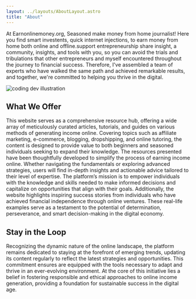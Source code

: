 ```yaml
---
layout: ../layouts/AboutLayout.astro
title: "About"
---
```


At Earnonlinemoney.org, Seasoned make money from home journalist! Here you find smart investents, quick internet injections, to earn money from home both online and offline.support entrepreneurship share insight, a community, insights, and tools with you, so you can avoid the trials and tribulations that other entrepreneurs and myself encountered throughout the journey to financial success. Therefore, I've assembled a team of experts who have walked the same path and achieved remarkable results, and together, we're committed to helping you thrive in the digital.

<div>
  <img src="/assets/dev.svg" class="sm:w-1/2 mx-auto" alt="coding dev illustration">
</div>

## What We Offer

This website serves as a comprehensive resource hub, offering a wide array of meticulously curated articles, tutorials, and guides on various methods of generating income online. Covering topics such as affiliate marketing, e-commerce, blogging, dropshipping, and online tutoring, the content is designed to provide value to both beginners and seasoned individuals seeking to expand their knowledge. The resources presented have been thoughtfully developed to simplify the process of earning income online. Whether navigating the fundamentals or exploring advanced strategies, users will find in-depth insights and actionable advice tailored to their level of expertise. The platform’s mission is to empower individuals with the knowledge and skills needed to make informed decisions and capitalize on opportunities that align with their goals. Additionally, the website highlights inspiring success stories from individuals who have achieved financial independence through online ventures. These real-life examples serve as a testament to the potential of determination, perseverance, and smart decision-making in the digital economy.

## Stay in the Loop

Recognizing the dynamic nature of the online landscape, the platform remains dedicated to staying at the forefront of emerging trends, updating its content regularly to reflect the latest strategies and opportunities. This commitment ensures are equipped with the tools necessary to adapt and thrive in an ever-evolving environment. At the core of this initiative lies a belief in fostering responsible and ethical approaches to online income generation, providing a foundation for sustainable success in the digital age.
